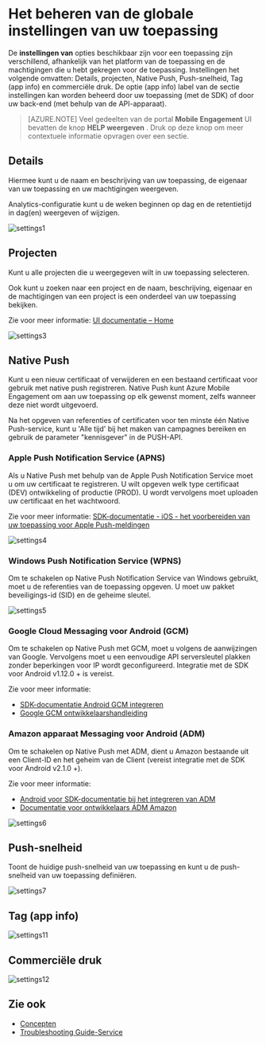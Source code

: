 <properties 
   pageTitle="Betrokkenheid bij de mobiele Azure User Interface - instellingen" 
   description="Informatie over het beheren van de globale instellingen van uw toepassing met Azure Mobile Engagement" 
   services="mobile-engagement" 
   documentationCenter="" 
   authors="piyushjo" 
   manager="dwrede" 
   editor=""/>

<tags
   ms.service="mobile-engagement"
   ms.devlang="na"
   ms.topic="article"
   ms.tgt_pltfrm="mobile-multiple"
   ms.workload="mobile" 
   ms.date="08/19/2016"
   ms.author="piyushjo"/>

# <a name="how-to-manage-the-global-settings-of-your-application"></a>Het beheren van de globale instellingen van uw toepassing

De **instellingen van** opties beschikbaar zijn voor een toepassing zijn verschillend, afhankelijk van het platform van de toepassing en de machtigingen die u hebt gekregen voor de toepassing. Instellingen het volgende omvatten: Details, projecten, Native Push, Push-snelheid, Tag (app info) en commerciële druk. De optie (app info) label van de sectie instellingen kan worden beheerd door uw toepassing (met de SDK) of door uw back-end (met behulp van de API-apparaat). 


>[AZURE.NOTE] Veel gedeelten van de portal **Mobile Engagement** UI bevatten de knop **HELP weergeven** . Druk op deze knop om meer contextuele informatie opvragen over een sectie.

## <a name="details"></a>Details

Hiermee kunt u de naam en beschrijving van uw toepassing, de eigenaar van uw toepassing en uw machtigingen weergeven. 

Analytics-configuratie kunt u de weken beginnen op dag en de retentietijd in dag(en) weergeven of wijzigen.
 
  ![settings1][46]
 
## <a name="projects"></a>Projecten

Kunt u alle projecten die u weergegeven wilt in uw toepassing selecteren. 

Ook kunt u zoeken naar een project en de naam, beschrijving, eigenaar en de machtigingen van een project is een onderdeel van uw toepassing bekijken.

Zie voor meer informatie: [UI documentatie – Home][Link 13]
 
  ![settings3][48]

## <a name="native-push"></a>Native Push

Kunt u een nieuw certificaat of verwijderen en een bestaand certificaat voor gebruik met native push registreren. Native Push kunt Azure Mobile Engagement om aan uw toepassing op elk gewenst moment, zelfs wanneer deze niet wordt uitgevoerd. 

Na het opgeven van referenties of certificaten voor ten minste één Native Push-service, kunt u 'Alle tijd' bij het maken van campagnes bereiken en gebruik de parameter "kennisgever" in de PUSH-API.



### <a name="apple-push-notification-service-apns"></a>Apple Push Notification Service (APNS)

Als u Native Push met behulp van de Apple Push Notification Service moet u om uw certificaat te registreren. U wilt opgeven welk type certificaat (DEV) ontwikkeling of productie (PROD). U wordt vervolgens moet uploaden uw certificaat en het wachtwoord.

Zie voor meer informatie: [SDK-documentatie - iOS - het voorbereiden van uw toepassing voor Apple Push-meldingen][Link 5]
 
![settings4][49]
 
### <a name="windows-push-notification-service-wpns"></a>Windows Push Notification Service (WPNS)

Om te schakelen op Native Push Notification Service van Windows gebruikt, moet u de referenties van de toepassing opgeven. U moet uw pakket beveiligings-id (SID) en de geheime sleutel.
 
![settings5][50]
 
### <a name="google-cloud-messaging-for-android-gcm"></a>Google Cloud Messaging voor Android (GCM)

Om te schakelen op Native Push met GCM, moet u volgens de aanwijzingen van Google. Vervolgens moet u een eenvoudige API serversleutel plakken zonder beperkingen voor IP wordt geconfigureerd. Integratie met de SDK voor Android v1.12.0 + is vereist.

Zie voor meer informatie: 

- [SDK-documentatie Android GCM integreren][Link 5]
- [Google GCM ontwikkelaarshandleiding](http://developer.android.com/guide/google/gcm/gs.html)
 
### <a name="amazon-device-messaging-for-android-adm"></a>Amazon apparaat Messaging voor Android (ADM)

Om te schakelen op Native Push met ADM, dient u Amazon <OAuth credentials> bestaande uit een Client-ID en het geheim van de Client (vereist integratie met de SDK voor Android v2.1.0 +).

Zie voor meer informatie: 

- [Android voor SDK-documentatie bij het integreren van ADM][Link 5]
- [Documentatie voor ontwikkelaars ADM Amazon](https://developer.amazon.com/sdk/adm/credentials.html#Getting)
 
![settings6][51]

## <a name="push-speed"></a>Push-snelheid

Toont de huidige push-snelheid van uw toepassing en kunt u de push-snelheid van uw toepassing definiëren.
 
  ![settings7][52]

## <a name="tag-app-info"></a>Tag (app info)

![settings11][56]
  
## <a name="commercial-pressure"></a>Commerciële druk


![settings12][57]


## <a name="see-also"></a>Zie ook

- [Concepten][Link 6]
- [Troubleshooting Guide-Service][Link 24]

 

<!--Image references-->
[1]: ./media/mobile-engagement-user-interface-navigation/navigation1.png
[2]: ./media/mobile-engagement-user-interface-home/home1.png
[3]: ./media/mobile-engagement-user-interface-home/home2.png
[4]: ./media/mobile-engagement-user-interface-home/home3.png
[5]: ./media/mobile-engagement-user-interface-home/home4.png
[6]: ./media/mobile-engagement-user-interface-home/home5.png
[7]: ./media/mobile-engagement-user-interface-my-account/myaccount1.png
[8]: ./media/mobile-engagement-user-interface-my-account/myaccount2.png
[9]: ./media/mobile-engagement-user-interface-my-account/myaccount3.png
[10]: ./media/mobile-engagement-user-interface-analytics/analytics1.png
[11]: ./media/mobile-engagement-user-interface-analytics/analytics2.png
[12]: ./media/mobile-engagement-user-interface-analytics/analytics3.png
[13]: ./media/mobile-engagement-user-interface-analytics/analytics4.png
[14]: ./media/mobile-engagement-user-interface-monitor/monitor1.png
[15]: ./media/mobile-engagement-user-interface-monitor/monitor2.png
[16]: ./media/mobile-engagement-user-interface-monitor/monitor3.png
[17]: ./media/mobile-engagement-user-interface-monitor/monitor4.png
[18]: ./media/mobile-engagement-user-interface-reach/reach1.png
[19]: ./media/mobile-engagement-user-interface-reach/reach2.png
[20]: ./media/mobile-engagement-user-interface-reach-campaign/Reach-Campaign1.png
[21]: ./media/mobile-engagement-user-interface-reach-campaign/Reach-Campaign2.png
[22]: ./media/mobile-engagement-user-interface-reach-campaign/Reach-Campaign3.png
[23]: ./media/mobile-engagement-user-interface-reach-campaign/Reach-Campaign4.png
[24]: ./media/mobile-engagement-user-interface-reach-campaign/Reach-Campaign5.png
[25]: ./media/mobile-engagement-user-interface-reach-campaign/Reach-Campaign6.png
[26]: ./media/mobile-engagement-user-interface-reach-campaign/Reach-Campaign7.png
[27]: ./media/mobile-engagement-user-interface-reach-campaign/Reach-Campaign8.png
[28]: ./media/mobile-engagement-user-interface-reach-campaign/Reach-Campaign9.png
[29]: ./media/mobile-engagement-user-interface-reach-criterion/Reach-Criterion1.png
[30]: ./media/mobile-engagement-user-interface-reach-content/Reach-Content1.png
[31]: ./media/mobile-engagement-user-interface-reach-content/Reach-Content2.png
[32]: ./media/mobile-engagement-user-interface-reach-content/Reach-Content3.png
[33]: ./media/mobile-engagement-user-interface-reach-content/Reach-Content4.png
[34]: ./media/mobile-engagement-user-interface-dashboard/dashboard1.png
[35]: ./media/mobile-engagement-user-interface-segments/segments1.png
[36]: ./media/mobile-engagement-user-interface-segments/segments2.png
[37]: ./media/mobile-engagement-user-interface-segments/segments3.png
[38]: ./media/mobile-engagement-user-interface-segments/segments4.png
[39]: ./media/mobile-engagement-user-interface-segments/segments5.png
[40]: ./media/mobile-engagement-user-interface-segments/segments6.png
[41]: ./media/mobile-engagement-user-interface-segments/segments7.png
[42]: ./media/mobile-engagement-user-interface-segments/segments8.png
[43]: ./media/mobile-engagement-user-interface-segments/segments9.png
[44]: ./media/mobile-engagement-user-interface-segments/segments10.png
[45]: ./media/mobile-engagement-user-interface-segments/segments11.png
[46]: ./media/mobile-engagement-user-interface-settings/settings1.png
[47]: ./media/mobile-engagement-user-interface-settings/settings2.png
[48]: ./media/mobile-engagement-user-interface-settings/settings3.png
[49]: ./media/mobile-engagement-user-interface-settings/settings4.png
[50]: ./media/mobile-engagement-user-interface-settings/settings5.png
[51]: ./media/mobile-engagement-user-interface-settings/settings6.png
[52]: ./media/mobile-engagement-user-interface-settings/settings7.png
[53]: ./media/mobile-engagement-user-interface-settings/settings8.png
[54]: ./media/mobile-engagement-user-interface-settings/settings9.png
[55]: ./media/mobile-engagement-user-interface-settings/settings10.png
[56]: ./media/mobile-engagement-user-interface-settings/settings11.png
[57]: ./media/mobile-engagement-user-interface-settings/settings12.png
[58]: ./media/mobile-engagement-user-interface-settings/settings13.png

<!--Link references-->
[Link 1]: mobile-engagement-user-interface.md
[Link 2]: mobile-engagement-troubleshooting-guide.md
[Link 3]: mobile-engagement-how-tos.md
[Link 4]: http://go.microsoft.com/fwlink/?LinkID=525553
[Link 5]: http://go.microsoft.com/fwlink/?LinkID=525554
[Link 6]: http://go.microsoft.com/fwlink/?LinkId=525555
[Link 7]: https://account.windowsazure.com/PreviewFeatures
[Link 8]: https://social.msdn.microsoft.com/Forums/azure/home?forum=azuremobileengagement
[Link 9]: http://azure.microsoft.com/services/mobile-engagement/
[Link 10]: http://azure.microsoft.com/documentation/services/mobile-engagement/
[Link 11]: http://azure.microsoft.com/pricing/details/mobile-engagement/
[Link 12]: mobile-engagement-user-interface-navigation.md
[Link 13]: mobile-engagement-user-interface-home.md
[Link 14]: mobile-engagement-user-interface-my-account.md
[Link 15]: mobile-engagement-user-interface-analytics.md
[Link 16]: mobile-engagement-user-interface-monitor.md
[Link 17]: mobile-engagement-user-interface-reach.md
[Link 18]: mobile-engagement-user-interface-segments.md
[Link 19]: mobile-engagement-user-interface-dashboard.md
[Link 20]: mobile-engagement-user-interface-settings.md
[Link 21]: mobile-engagement-troubleshooting-guide-analytics.md
[Link 22]: mobile-engagement-troubleshooting-guide-apis.md
[Link 23]: mobile-engagement-troubleshooting-guide-push-reach.md
[Link 24]: mobile-engagement-troubleshooting-guide-service.md
[Link 25]: mobile-engagement-troubleshooting-guide-sdk.md
[Link 26]: mobile-engagement-troubleshooting-guide-sr-info.md
[Link 27]: ../mobile-engagement-how-tos-first-push.md
[Link 28]: ../mobile-engagement-how-tos-test-campaign.md
[Link 29]: ../mobile-engagement-how-tos-personalize-push.md
[Link 30]: ../mobile-engagement-how-tos-differentiate-push.md
[Link 31]: ../mobile-engagement-how-tos-schedule-campaign.md
[Link 32]: ../mobile-engagement-how-tos-text-view.md
[Link 33]: ../mobile-engagement-how-tos-web-view.md
 
